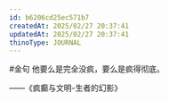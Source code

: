 ```yaml
---
id: b6206cd25ec571b7
createdAt: 2025/02/27 20:37:41
updatedAt: 2025/02/27 20:37:41
thinoType: JOURNAL
---
```

#金句 他要么是完全没疯，要么是疯得彻底。

——《疯癫与文明-生者的幻影》